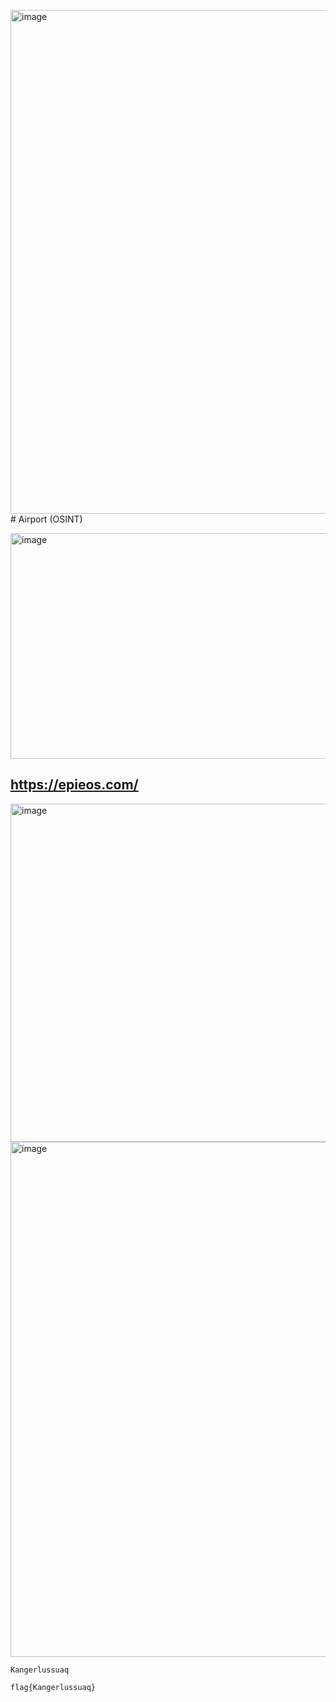 <img width="1808" height="806" alt="image" src="https://github.com/user-attachments/assets/85a76ae7-e961-4cdf-99ca-7050d94972b6" /># Airport (OSINT)

<img width="1359" height="361" alt="image" src="https://github.com/user-attachments/assets/8bf9de79-04ff-4a09-8cb2-fa0d2a1aa9a7" />

## https://epieos.com/

<img width="1078" height="541" alt="image" src="https://github.com/user-attachments/assets/fc693d6b-bc9a-4ab6-80b3-e8e0a28ce620" />

<img width="1870" height="824" alt="image" src="https://github.com/user-attachments/assets/6979583c-a1b6-4788-ba3c-5331aff8697d" />


```
Kangerlussuaq 
```


```
flag{Kangerlussuaq}
```










